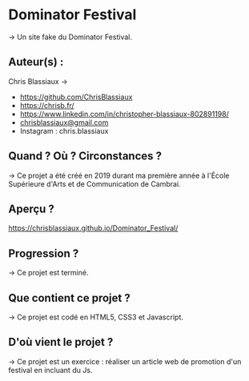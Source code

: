 # Dominator Festival

→ Un site fake du Dominator Festival.

## Auteur(s) : 

Chris Blassiaux → 
- https://github.com/ChrisBlassiaux 
- https://chrisb.fr/ 
- https://www.linkedin.com/in/christopher-blassiaux-802891198/ 
- chrisblassiaux@gmail.com
- Instagram : chris.blassiaux 

## Quand ? Où ? Circonstances ?

→ Ce projet a été créé en 2019 durant ma première année à l'École Supérieure d'Arts et de Communication de Cambrai. 

## Aperçu ?
https://chrisblassiaux.github.io/Dominator_Festival/ 

## Progression ?

→ Ce projet est terminé. 

## Que contient ce projet ?

→ Ce projet est codé en HTML5, CSS3 et Javascript.

## D'où vient le projet ?

→ Ce projet est un exercice : réaliser un article web de promotion d'un festival en incluant du Js.
